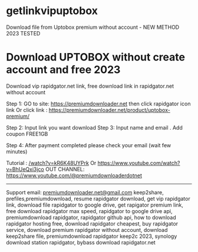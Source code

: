 # getlinkvipuptobox
Download file from Uptobox premium without account - NEW METHOD 2023 TESTED

# Download UPTOBOX without create account and free 2023
Download vip rapidgator.net link, free download link in rapidgator.net without account

Step 1:
GO to site: https://premiumdownloader.net then click rapidgator icon link
Or click link : https://premiumdownloader.net/product/uptobox-premium/

Step 2:
Input link you want download
Step 3:
Input name and email . 
Add coupon FREE1GB

Step 4:
After payment completed please check your email (wait few minutes)


Tutorial :
[/watch?v=kR6K48UYPrk](https://www.youtube.com/watch?v=kR6K48UYPrk)
Or
https://www.youtube.com/watch?v=BhUeQxi3jco
OUT CHANNEL: https://www.youtube.com/@premiumdownloaderdotnet

____


Support email: premiumdownloader.net@gmail.com
keep2share, prefiles,premiumdownload,
resume rapidgator download, get vip rapidgator link, download file rapidgator to google drive, get rapigator premium link, free download rapidgator max speed, rapidgator to google drive api, premiumdownload rapidgator, rapidgator github api, how to download rapidgator hosting free, download rapidgator cheapest, buy rapidgator service, download premium rapidgator without account, download keep2share file, premiumdownload rapidgator keep2c 2023, synology download station rapidgator, bybass download rapidgator.net
